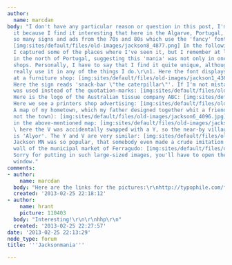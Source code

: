 ```yaml
---
author:
  name: marcdan
body: "I don't have any particular reason or question in this post, I'm only writing
  it because I find it interesting that here in the Algarve, Portugal, there exist
  so many signs and ads from the 70s and 80s which use the 'fancy' font Jackson MN.
  [img:sites/default/files/old-images/jackson8_4877.png] In the following pictures
  I captured some of the places where I've seen it, but I remember at least four more,
  in the north of Portugal, suggesting this 'mania' was not only in one or two design
  shops. Personally, I have to say that I find it quite unique, although I wouldn't
  really use it in any of the things I do.\r\n1. Here the font displays 'm\xF3veis'
  at a furniture shop: [img:sites/default/files/old-images/jackson1_4362.jpg]\r\n2.
  Here the sign reads 'snack-bar \"the caterpillar\"'. If I'm not mistaking, the tr\xE9ma
  was used instead of the quotation-marks: [img:sites/default/files/old-images/Jackson3_4718.jpg]\r\n3.
  Here is the logo of the Australian tissue company ABC: [img:sites/default/files/old-images/jackson2_6582.png]\r\n4.
  Here we see a printers shop advertising: [img:sites/default/files/old-images/jackson4_4042.jpg]\r\n5.
  A map of my hometown, which my father designed together whit a friend (the map,
  not the town): [img:sites/default/files/old-images/jackson6_4096.jpg]\r\n6. A mistake
  in the above-mentioned map: [img:sites/default/files/old-images/jackson7_6621.jpg]
  \ here the V was accidentally swapped with a Y, so the near-by village of Alvor
  is 'Alyor'. The Y and V are very similar: [img:sites/default/files/old-images/jackson9_4474.png]\r\n7.
  Jackson MN was so popular, that somebody even made a crude imitation of it on the
  wall of the municipal market of Ferragudo: [img:sites/default/files/old-images/jackson5_4217.jpg].
  Sorry for putting in such large-sized images, you'll have to open them in another
  window."
comments:
- author:
    name: marcdan
  body: "Here are the links for the pictures:\r\nhttp://typophile.com/files/jackson1_4362.jpg\r\nhttp://typophile.com/files/Jackson3_4718.jpg\r\nhttp://typophile.com/files/jackson4_4042.jpg\r\nhttp://typophile.com/files/jackson6_4096.jpg\r\nhttp://typophile.com/files/jackson7_6621.jpg\r\nhttp://typophile.com/files/jackson5_4217.jpg\r\n"
  created: '2013-02-25 22:18:12'
- author:
    name: hrant
    picture: 110403
  body: "Interesting!\r\n\r\nhhp\r\n"
  created: '2013-02-25 22:27:57'
date: '2013-02-25 22:13:29'
node_type: forum
title: '''Jacksonmania'''

---
```

